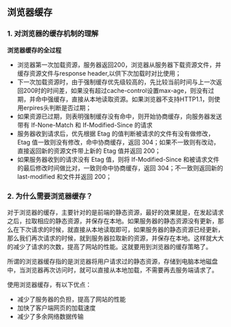 ## 浏览器缓存

### 1. 对浏览器的缓存机制的理解

**浏览器缓存的全过程**
- 浏览器第一次加载资源，服务器返回200，浏览器从服务器下载资源文件，并缓存资源文件与response header,以供下次加载时对比使用；
- 下一次加载资源时，由于强制缓存优先级较高的，先比较当前时间与上一次返回200时的时间差，如果没有超过cache-control设置max-age，则没有过期，并命中强缓存，直接从本地读取资源。如果浏览器不支持HTTP1.1，则使用erpires头判断是否过期；
- 如果资源已过期，则表明强制缓存没有命中，则开始协商缓存，向服务器发送带有 If-None-Match 和 If-Modified-Since 的请求
- 服务器收到请求后，优先根据 Etag 的值判断被请求的文件有没有做修改，Etag 值一致则没有修改，命中协商缓存，返回 304；如果不一致则有改动，直接返回新的资源文件带上新的 Etag 值并返回 200；
- 如果服务器收到的请求没有 Etag 值，则将 If-Modified-Since 和被请求文件的最后修改时间做比对，一致则命中协商缓存，返回 304；不一致则返回新的 last-modified 和文件并返回 200；

### 2. 为什么需要浏览器缓存？
对于浏览器的缓存，主要针对的是前端的静态资源，最好的效果就是，在发起请求之后，拉取相应的静态资源，并保存在本地。如果服务器的静态资源没有更新，那么在下次请求的时候，就直接从本地读取即可，如果服务器的静态资源已经更新，那么我们再次请求的时候，就到服务器拉取新的资源，并保存在本地。这样就大大的减少了请求的次数，提高了网站的性能。这就要用到浏览器的缓存策略了。  
  
所谓的浏览器缓存指的是浏览器将用户请求过的静态资源，存储到电脑本地磁盘中，当浏览器再次访问时，就可以直接从本地加载，不需要再去服务端请求了。  

使用浏览器缓存，有以下优点：

- 减少了服务器的负担，提高了网站的性能
- 加快了客户端网页的加载速度
- 减少了多余网络数据传输